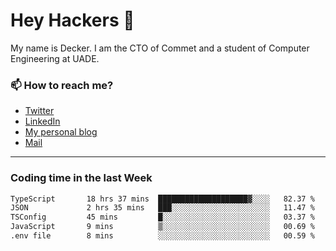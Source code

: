 # Hey Hackers 👋

My name is Decker. I am the CTO of Commet and a student of Computer Engineering at UADE.

### 📫 How to reach me?
- [Twitter](https://x.com/0xDecker) 
- [LinkedIn](https://www.linkedin.com/in/decker-urbano/) 
- [My personal blog](http://decker.sh) 
- [Mail](mailto:me@decker.sh)

---

### Coding time in the last Week

<!--START_SECTION:waka-->

```txt
TypeScript       18 hrs 37 mins  ████████████████████▓░░░░   82.37 %
JSON             2 hrs 35 mins   ███░░░░░░░░░░░░░░░░░░░░░░   11.47 %
TSConfig         45 mins         █░░░░░░░░░░░░░░░░░░░░░░░░   03.37 %
JavaScript       9 mins          ▒░░░░░░░░░░░░░░░░░░░░░░░░   00.69 %
.env file        8 mins          ░░░░░░░░░░░░░░░░░░░░░░░░░   00.59 %
```

<!--END_SECTION:waka-->
